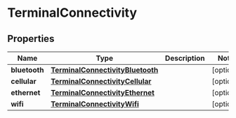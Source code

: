 

# TerminalConnectivity


## Properties

| Name | Type | Description | Notes |
|------------ | ------------- | ------------- | -------------|
|**bluetooth** | [**TerminalConnectivityBluetooth**](TerminalConnectivityBluetooth.md) |  |  [optional] |
|**cellular** | [**TerminalConnectivityCellular**](TerminalConnectivityCellular.md) |  |  [optional] |
|**ethernet** | [**TerminalConnectivityEthernet**](TerminalConnectivityEthernet.md) |  |  [optional] |
|**wifi** | [**TerminalConnectivityWifi**](TerminalConnectivityWifi.md) |  |  [optional] |




